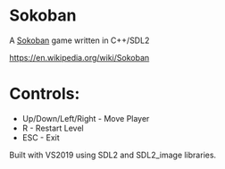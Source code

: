 # Sokoban
A [Sokoban](https://en.wikipedia.org/wiki/Sokoban) game written in C++/SDL2

https://en.wikipedia.org/wiki/Sokoban

Controls:
=========
- Up/Down/Left/Right - Move Player
- R - Restart Level
- ESC - Exit

Built with VS2019 using SDL2 and SDL2_image libraries.
